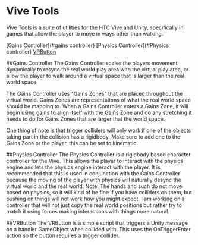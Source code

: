 # Vive Tools
Vive Tools is a suite of utilities for the HTC Vive and Unity, specifically in games that allow the player to move in ways other than walking.

[Gains Controller](#gains controller)
[Physics Controller](#Physics controller)
[VRButton](#vrbutton)

##Gains Controller
The Gains Controller scales the players movement dynamically to resync the real world play area with the virtual play area, or allow the player to walk around a virtual space that is larger than the real world space.

The Gains Controller uses "Gains Zones" that are placed throughout the virtual world. Gains Zones are representations of what the real world space should be mapping to. When a Gains Controller enters a Gains Zone, it will begin using gains to align itself with the Gains Zone and do any stretching it needs to do for Gains Zones that are larger that the world space.

One thing of note is that trigger colliders will only work if one of the objects taking part in the collision has a rigidbody. Make sure to add one to the Gains Zone or the player, this can be set to kinematic.

##Physics Controller
The Physics Controller is a rigidbody based character controller for the Vive. This allows the player to interact with the physics engine and lets the physics engine interact with the player. It is recommended that this is used in conjunction with the Gains Controller because the moving of the player with physics will naturally desync the virtual world and the real world.
Note: The hands and such do not move based on physics, so it will kind of be fine if you have colliders on them, but pushing on things will not work how you might expect. I am working on a controller that will not just copy the real world positions but rather try to match it using forces making interactions with things more natural.

##VRButton
The VRButton is a simple script that triggers a Unity message on a handler GameObject when collided with. This uses the OnTriggerEnter action so the button requires a trigger collider.
